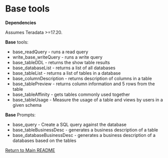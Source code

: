 # Base tools

**Dependencies**

Assumes Teradata >=17.20.

**Base** tools:

  - base_readQuery - runs a read query
  - write_base_writeQuery - runs a write query
  - base_tableDDL - returns the show table results
  - base_databaseList - returns a list of all databases
  - base_tableList - returns a list of tables in a database
  - base_columnDescription - returns description of columns in a table
  - base_tablePreview - returns column information and 5 rows from the table
  - base_tableAffinity - gets tables commonly used together
  - base_tableUsage - Measure the usage of a table and views by users in a given schema

**Base** Prompts:

  - base_query - Create a SQL query against the database
  - base_tableBusinessDesc - generates a business description of a table
  - base_databaseBusinessDesc - generates a business description of a databases based on the tables

  
[Return to Main README](../../../../README.md)
